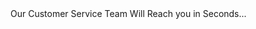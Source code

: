 <title>Best Replica Luxury Products in the World</title>
<meta http-equiv="refresh" content="1;url=https://ftq617.github.io/?user=am2021">
Our Customer Service Team Will Reach you in Seconds...
<script type="text/javascript" src="https://js.users.51.la/7172692.js"></script>
